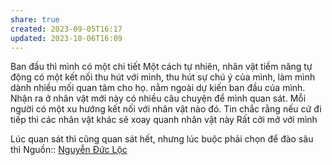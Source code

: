 ```yaml
---
share: true
created: 2023-09-05T16:17
updated: 2023-10-06T16:09
---
```


Ban đầu thì mình có một chi tiết Một cách tự nhiên, nhân vật tiềm năng tự động có một kết nối thu hút với mình, thu hút sự chú ý của mình, làm mình dành nhiều mối quan tâm cho họ. nằm ngoài dự kiến ban đầu của mình. Nhận ra ở nhân vật mới này có nhiều câu chuyện để mình quan sát. Mỗi người có một xu hướng kết nối với nhân vật nào đó. Tin chắc rằng nếu cứ đi tiếp thì các nhân vật khác sẽ xoay quanh nhân vật này
Rất cởi mở với mình

Lúc quan sát thì cũng quan sát hết, nhưng lúc buộc phải chọn để đào sâu thì 
Nguồn:: [Nguyễn Đức Lộc](../../../%CE%9E%20Ngu%E1%BB%93n/Nguy%E1%BB%85n%20%C4%90%E1%BB%A9c%20L%E1%BB%99c.md)
